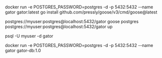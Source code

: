 docker run -e POSTGRES_PASSWORD=postgres -d -p 5432:5432 --name gator gator:latest
go install github.com/pressly/goose/v3/cmd/goose@latest

postgres://myuser:postgres@localhost:5432/gator
 goose postgres postgres://myuser:postgres@localhost:5432/gator up

 psql -U myuser -d gator

 docker run -e POSTGRES_PASSWORD=postgres -d -p 5432:5432 --name gator gator-db:1.0
 